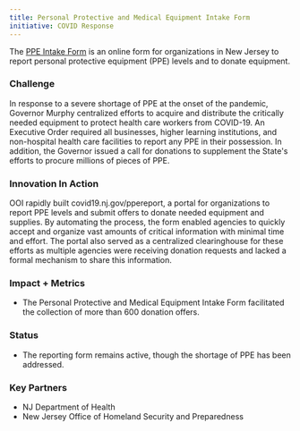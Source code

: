 ```yaml
---
title: Personal Protective and Medical Equipment Intake Form
initiative: COVID Response
---
```


The [PPE Intake Form](https://covid19.nj.gov/forms/ppereport) is an online form for organizations in New Jersey to report personal protective equipment (PPE) levels and to donate equipment. 

### Challenge

In response to a severe shortage of PPE at the onset of the pandemic, Governor Murphy centralized efforts to acquire and distribute the critically needed equipment to protect health care workers from COVID-19. An Executive Order required all businesses, higher learning institutions, and non-hospital health care facilities to report any PPE in their possession. In addition, the Governor issued a call for donations to supplement the State's efforts to procure millions of pieces of PPE.

### Innovation In Action

OOI rapidly built covid19.nj.gov/ppereport, a portal for organizations to report PPE levels and submit offers to donate needed equipment and supplies. By automating the process, the form enabled agencies to quickly accept and organize vast amounts of critical information with minimal time and effort. The portal also served as a centralized clearinghouse for these efforts as multiple agencies were receiving donation requests and lacked a formal mechanism to share this information.

### Impact + Metrics

-   The Personal Protective and Medical Equipment Intake Form facilitated the collection of more than 600 donation offers.

### Status

-   The reporting form remains active, though the shortage of PPE has been addressed.

### Key Partners

-   NJ Department of Health
-   New Jersey Office of Homeland Security and Preparedness
